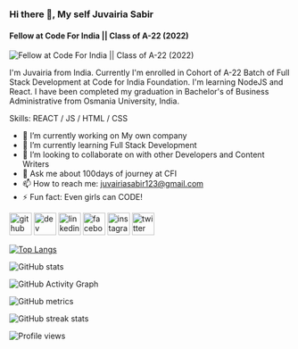 ### Hi there 👋, My self Juvairia Sabir
#### Fellow at Code For India || Class of A-22 (2022)
![Fellow at Code For India || Class of A-22 (2022)](https://pbs.twimg.com/profile_banners/1132845270805504005/1660643323/1080x360)

I'm Juvairia from India. Currently I'm enrolled in Cohort of A-22 Batch of Full Stack Development at Code for India Foundation. I'm learning NodeJS and React. I have been completed my graduation in Bachelor's of Business Administrative from Osmania University, India. 

Skills:  REACT / JS / HTML / CSS

- 🔭 I’m currently working on My own company 
- 🌱 I’m currently learning Full Stack Development 
- 👯 I’m looking to collaborate on with other Developers and Content Writers 
- 💬 Ask me about 100days of journey at CFI 
- 📫 How to reach me: juvairiasabir123@gmail.com 
- ⚡ Fun fact: Even girls can CODE! 


[<img src='https://cdn.jsdelivr.net/npm/simple-icons@3.0.1/icons/github.svg' alt='github' height='40'>](https://github.com/https://github.com/juvairiasabir)  [<img src='https://cdn.jsdelivr.net/npm/simple-icons@3.0.1/icons/dev-dot-to.svg' alt='dev' height='40'>](https://dev.to/https://dev.to/juvairiasabir)  [<img src='https://cdn.jsdelivr.net/npm/simple-icons@3.0.1/icons/linkedin.svg' alt='linkedin' height='40'>](https://www.linkedin.com/in/https://www.linkedin.com/in/juvairia-sabir-450229176//)  [<img src='https://cdn.jsdelivr.net/npm/simple-icons@3.0.1/icons/facebook.svg' alt='facebook' height='40'>](https://www.facebook.com/https://www.facebook.com/juveria.sabir.39)  [<img src='https://cdn.jsdelivr.net/npm/simple-icons@3.0.1/icons/instagram.svg' alt='instagram' height='40'>](https://www.instagram.com/https://www.instagram.com/itsjuveriaa//)  [<img src='https://cdn.jsdelivr.net/npm/simple-icons@3.0.1/icons/twitter.svg' alt='twitter' height='40'>](https://twitter.com/https://twitter.com/SabirJuveria)  

[![Top Langs](https://github-readme-stats.vercel.app/api/top-langs/?username=https://github.com/juvairiasabir)](https://github.com/anuraghazra/github-readme-stats)

![GitHub stats](https://github-readme-stats.vercel.app/api?username=https://github.com/juvairiasabir&show_icons=true&count_private=true)  

![GitHub Activity Graph](https://activity-graph.herokuapp.com/graph?username=https://github.com/juvairiasabir)  

![GitHub metrics](https://metrics.lecoq.io/https://github.com/juvairiasabir)  

![GitHub streak stats](https://github-readme-streak-stats.herokuapp.com/?user=https://github.com/juvairiasabir)  

![Profile views](https://gpvc.arturio.dev/https://github.com/juvairiasabir)  
